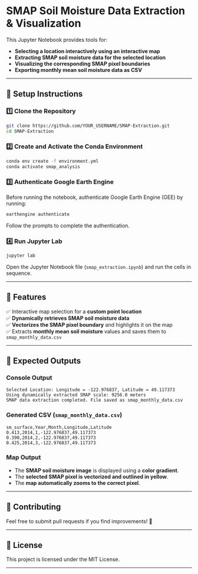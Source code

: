 # SMAP Soil Moisture Data Extraction & Visualization

This Jupyter Notebook provides tools for:
- **Selecting a location interactively using an interactive map**
- **Extracting SMAP soil moisture data for the selected location**
- **Visualizing the corresponding SMAP pixel boundaries**
- **Exporting monthly mean soil moisture data as CSV**

---

## 📌 Setup Instructions

### **1️⃣ Clone the Repository**
```sh
git clone https://github.com/YOUR_USERNAME/SMAP-Extraction.git
cd SMAP-Extraction
```

### **2️⃣ Create and Activate the Conda Environment**
```sh
conda env create -f environment.yml
conda activate smap_analysis
```

### **3️⃣ Authenticate Google Earth Engine**
Before running the notebook, authenticate Google Earth Engine (GEE) by running:
```sh
earthengine authenticate
```
Follow the prompts to complete the authentication.

### **4️⃣ Run Jupyter Lab**
```sh
jupyter lab
```
Open the Jupyter Notebook file (`smap_extraction.ipynb`) and run the cells in sequence.

---

## 📌 Features
✅ Interactive map selection for a **custom point location**  
✅ **Dynamically retrieves SMAP soil moisture data**  
✅ **Vectorizes the SMAP pixel boundary** and highlights it on the map  
✅ Extracts **monthly mean soil moisture** values and saves them to `smap_monthly_data.csv`  

---

## 📌 Expected Outputs

### **Console Output**
```
Selected Location: Longitude = -122.976837, Latitude = 49.117373
Using dynamically extracted SMAP scale: 9256.0 meters
SMAP data extraction completed. File saved as smap_monthly_data.csv
```

### **Generated CSV (`smap_monthly_data.csv`)**
```
sm_surface,Year,Month,Longitude,Latitude
0.413,2014,1,-122.976837,49.117373
0.390,2014,2,-122.976837,49.117373
0.425,2014,3,-122.976837,49.117373
```

### **Map Output**
- The **SMAP soil moisture image** is displayed using a **color gradient**.
- The **selected SMAP pixel is vectorized and outlined in yellow**.
- The **map automatically zooms to the correct pixel**.

---

## 📌 Contributing
Feel free to submit pull requests if you find improvements! 🎉

---

## 📌 License
This project is licensed under the MIT License.

---

